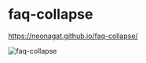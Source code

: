 # faq-collapse

https://neonagat.github.io/faq-collapse/

![faq-collapse](https://user-images.githubusercontent.com/73759315/159908061-b56b9ea3-d61e-4a57-87f7-8b75f46d3ff4.png)
